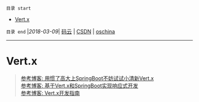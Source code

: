`目录 start`
 
- [Vert.x](#vertx)

`目录 end` |_2018-03-09_| [码云](https://gitee.com/kcp1104) | [CSDN](http://blog.csdn.net/kcp606) | [oschina](https://my.oschina.net/kcp1104)
****************************************
# Vert.x

> [参考博客: 用惯了高大上SpringBoot不妨试试小清新Vert.x](https://segmentfault.com/a/1190000011763020)  
[参考博客: 基于Vert.x和SpringBoot实现响应式开发](http://www.jdon.com/47806)  
[参考博客: Vert.x开发指南](http://blog.csdn.net/chszs/article/details/8949559)
